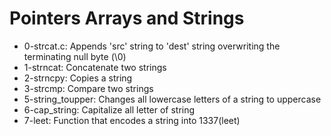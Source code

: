 # Pointers Arrays and Strings

- 0-strcat.c: Appends 'src' string to 'dest' string overwriting the terminating null byte (\0)
- 1-strncat: Concatenate two strings
- 2-strncpy: Copies a string
- 3-strcmp: Compare two strings
- 5-string_toupper: Changes all lowercase letters of a string to uppercase
- 6-cap_string: Capitalize all letter of string
- 7-leet: Function that encodes a string into 1337(leet)
